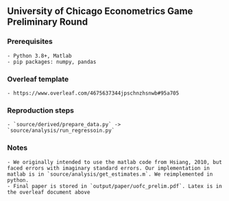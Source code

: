 ## University of Chicago Econometrics Game Preliminary Round

### Prerequisites
    - Python 3.8+, Matlab
    - pip packages: numpy, pandas

### Overleaf template
    - https://www.overleaf.com/4675637344jpschnzhsnwb#95a705

### Reproduction steps
    - `source/derived/prepare_data.py` -> `source/analysis/run_regressoin.py`

### Notes
    - We originally intended to use the matlab code from Hsiang, 2010, but faced errors with imaginary standard errors. Our implementation in matlab is in `source/analysis/get_estimates.m`. We reimplemented in python.
    - Final paper is stored in `output/paper/uofc_prelim.pdf`. Latex is in the overleaf document above
